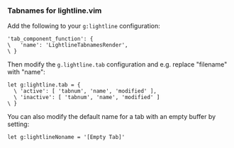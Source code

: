 ### Tabnames for lightline.vim

Add the following to your `g:lightline` configuration:

```
'tab_component_function': {
\   'name': 'LightlineTabnamesRender',
\ }
```

Then modify the `g.lightline.tab` configuration and e.g. replace "filename"
with "name":

```
let g:lightline.tab = {
  \ 'active': [ 'tabnum', 'name', 'modified' ],
  \ 'inactive': [ 'tabnum', 'name', 'modified' ]
\ }
```

You can also modify the default name for a tab with an empty buffer by setting:

```
let g:lightlineNoname = '[Empty Tab]'
```

